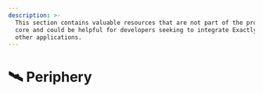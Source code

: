 ```yaml
---
description: >-
  This section contains valuable resources that are not part of the protocol's
  core and could be helpful for developers seeking to integrate Exactly into
  other applications.
---
```


# 🛰 Periphery


